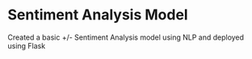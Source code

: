 # Sentiment Analysis Model
 Created a basic +/- Sentiment Analysis model using NLP and deployed using Flask
